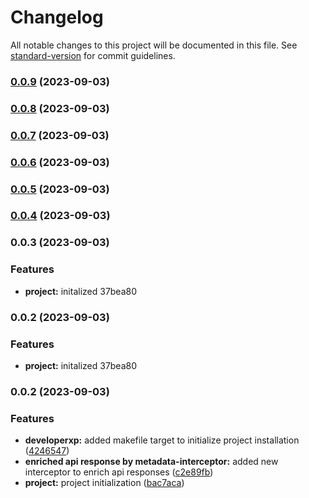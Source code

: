 # Changelog

All notable changes to this project will be documented in this file. See [standard-version](https://github.com/conventional-changelog/standard-version) for commit guidelines.

### [0.0.9](https://github.com/sverdejot/web-poc/compare/v0.0.8...v0.0.9) (2023-09-03)

### [0.0.8](https://github.com/sverdejot/web-poc/compare/v0.0.7...v0.0.8) (2023-09-03)

### [0.0.7](https://github.com/sverdejot/web-poc/compare/v0.0.6...v0.0.7) (2023-09-03)

### [0.0.6](https://github.com/sverdejot/web-poc/compare/v0.0.5...v0.0.6) (2023-09-03)

### [0.0.5](https://github.com/sverdejot/web-poc/compare/v0.0.4...v0.0.5) (2023-09-03)

### [0.0.4](https://github.com/sverdejot/web-poc/compare/v0.0.3...v0.0.4) (2023-09-03)

### 0.0.3 (2023-09-03)


### Features

* **project:** initalized 37bea80

### 0.0.2 (2023-09-03)


### Features

* **project:** initalized 37bea80

### 0.0.2 (2023-09-03)


### Features

* **developerxp:** added makefile target to initialize project installation ([4246547](https://github.com/sverdejot/web-poc/commit/424654704be00e3c07d9bf3c3def4335f34fd0e3))
* **enriched api response by metadata-interceptor:** added new interceptor to enrich api responses ([c2e89fb](https://github.com/sverdejot/web-poc/commit/c2e89fb8c3841e458dfdb853fef9bf48bd08c82d))
* **project:** project initialization ([bac7aca](https://github.com/sverdejot/web-poc/commit/bac7acac64bc58637e8aba6b2fa8e9ea9bd62b3e))
